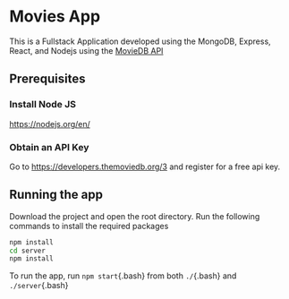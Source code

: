 # Movies App #
This is a Fullstack Application developed using the MongoDB, Express, React, and Nodejs using the [MovieDB API](https://developers.themoviedb.org/3)

## Prerequisites ##
### Install Node JS
https://nodejs.org/en/

### Obtain an API Key ###
Go to https://developers.themoviedb.org/3 and register for a free api key.

## Running the app ##
Download the project and open the root directory.
Run the following commands to install the required packages

```bash
npm install
cd server
npm install
```

To run the app, run `npm start`{.bash} from both `./`{.bash} and `./server`{.bash}
